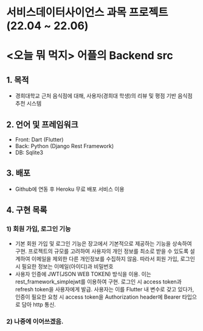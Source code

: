 # 서비스데이터사이언스 과목 프로젝트(22.04 ~ 22.06)
# <오늘 뭐 먹지> 어플의 Backend src

## 1. 목적
- 경희대학교 근처 음식점에 대해, 사용자(경희대 학생)의 리뷰 및 평점 기반 음식점 추천 시스템  

## 2. 언어 및 프레임워크
- Front: Dart (Flutter)
- Back: Python (Django Rest Framework)
- DB: Sqlite3

## 3. 배포
- Github에 연동 후 Heroku 무료 배포 서비스 이용

## 4. 구현 목록
### 1) 회원 가입, 로그인 기능
- 기본 회원 가입 및 로그인 기능은 장고에서 기본적으로 제공하는 기능을 상속하여 구현. 프로젝트의 규모를 고려하여 사용자의 개인 정보를 최소로 받을 수 있도록 설계하여 이메일을 제외한 다른 개인정보를 수집하지 않음. 따라서 회원 가입, 로그인 시 필요한 정보는 이메일(아이디)과 비밀번호
- 사용자 인증에 JWT(JSON WEB TOKEN) 방식을 이용. 이는 rest_framework_simplejwt를 이용하여 구현. 로그인 시 access token과 refresh token을 사용자에게 발급. 사용자는 이를 Flutter 내 변수로 갖고 있다가, 인증이 필요한 요청 시 access token을 Authorization header에 Bearer 타입으로 담아 http 통신.
### 2) 나중에 이어쓰겠음.
